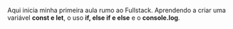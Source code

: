 Aqui inicia minha primeira aula rumo ao Fullstack.
Aprendendo a criar uma variável **const e let**, o uso **if, else if e else** e o **console.log**.
